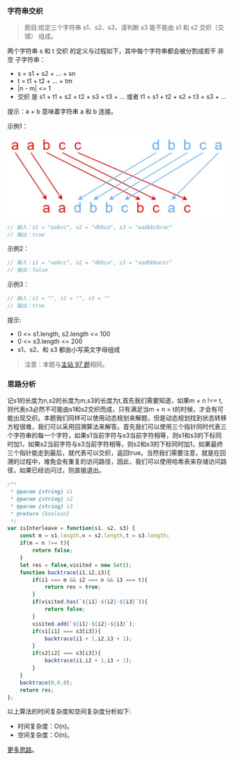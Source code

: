 ###  字符串交织 

> 题目:给定三个字符串 s1、s2、s3，请判断 s3 能不能由 s1 和 s2 交织（交错） 组成。

两个字符串 s 和 t 交织 的定义与过程如下，其中每个字符串都会被分割成若干 非空 子字符串：

* s = s1 + s2 + ... + sn
* t = t1 + t2 + ... + tm
* |n - m| <= 1
* 交织 是 s1 + t1 + s2 + t2 + s3 + t3 + ... 或者 t1 + s1 + t2 + s2 + t3 + s3 + ...

提示：a + b 意味着字符串 a 和 b 连接。

示例1：

![](../../images/2/isInterleave-1.jpg)

```js
// 输入：s1 = "aabcc", s2 = "dbbca", s3 = "aadbbcbcac"
// 输出：true
```


示例2：

```js
// 输入：s1 = "aabcc", s2 = "dbbca", s3 = "aadbbbaccc"
// 输出：false
```


示例3：

```js
// 输入：s1 = "", s2 = "", s3 = ""
// 输出：true
```


提示:

* 0 <= s1.length, s2.length <= 100
* 0 <= s3.length <= 200
* s1、s2、和 s3 都由小写英文字母组成


> 注意：本题与[主站 97 题](https://leetcode-cn.com/problems/interleaving-string/)相同。

### 思路分析

记s1的长度为n,s2的长度为m,s3的长度为t,首先我们需要知道，如果m + n !== t,则代表s3必然不可能由s1和s2交织而成，只有满足当m + n = t的时候，才会有可能出现交织。本题我们同样可以使用动态规划来解题，但是动态规划找到状态转移方程很难，我们可以采用回溯算法来解答。首先我们可以使用三个指针同时代表三个字符串的每一个字符，如果s1当前字符与s3当前字符相等，则s1和s3的下标同时加1，如果s2当前字符与s3当前字符相等，则s2和s3的下标同时加1，如果最终三个指针能走到最后，就代表可以交织，返回true。当然我们需要注意，就是在回溯的过程中，难免会有重复的访问路径，因此，我们可以使用哈希表来存储访问路径，如果已经访问过，则直接退出。


```js
/**
 * @param {string} s1
 * @param {string} s2
 * @param {string} s3
 * @return {boolean}
 */
var isInterleave = function(s1, s2, s3) {
    const m = s1.length,n = s2.length,t = s3.length;
    if(m = n !== t){
        return false;
    }
    let res = false,visited = new Set();
    function backtrace(i1,i2,i3){
        if(i1 === m && i2 === n && i3 === t){
            return res = true;
        }
        if(visited.has(`${i1}-${i2}-${i3}`)){
            return false;
        }
        visited.add(`${i1}-${i2}-${i3}`);
        if(s1[i1] === s3[i3]){
            backtrace(i1 + 1,i2,i3 + 1);
        }
        if(s2[i2] === s3[i3]){
            backtrace(i1,i2 + 1,i3 + 1);
        }
    }
    backtrace(0,0,0);
    return res;
};
```

以上算法的时间复杂度和空间复杂度分析如下:

* 时间复杂度：O(n)。
* 空间复杂度：O(n)。


[更多思路](https://leetcode-cn.com/problems/IY6buf/solution/zi-fu-chuan-jiao-zhi-by-leetcode-solutio-i4ni/)。
